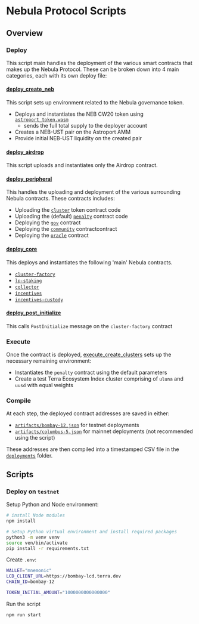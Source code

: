 # Nebula Protocol Scripts

## Overview

### Deploy

This script main handles the deployment of the various smart contracts that makes up the Nebula Protocol. These can be broken down into 4 main categories, each with its own deploy file:

#### [deploy_create_neb](/scripts/deploy/0_deploy_create_neb.ts)

This script sets up environment related to the Nebula governance token.

- Deploys and instantiates the NEB CW20 token using [`astroport_token.wasm`](../artifacts/astro-port_token.wasm)
  - sends the full total supply to the deployer account
- Creates a NEB-UST pair on the Astroport AMM
- Provide initial NEB-UST liquidity on the created pair

#### [deploy_airdrop](/scripts/deploy/1_deploy_airdrop.ts)

This script uploads and instantiates only the Airdrop contract.

#### [deploy_peripheral](/scripts/deploy/2_deploy_peripheral.ts)

This handles the uploading and deployment of the various surrounding Nebula contracts. These contracts includes:

- Uploading the [`cluster`](../contracts/nebula-cluster) token contract code
- Uploading the (default) [`penalty`](../contracts/nebula-penalty) contract code
- Deploying the [`gov`](../contracts/nebula-gov) contract
- Deploying the [`community`](../contracts/nebula-community) contractcontract
- Deploying the [`oracle`](../contracts/nebula-oracle) contract

#### [deploy_core](/scripts/deploy/3_deploy_core.ts)

This deploys and instantiates the following 'main' Nebula contracts.

- [`cluster-factory`](../contracts/nebula-cluster-factory)
- [`lp-staking`](../contracts/nebula-lp-staking)
- [`collector`](../contracts/nebula-collector)
- [`incentives`](../contracts/nebula-incentives)
- [`incentives-custody`](../contracts/nebula-incentives-custody)

#### [deploy_post_initialize](/scripts/deploy/4_deploy_post_initialize.ts)

This calls `PostInitialize` message on the `cluster-factory` contract

### Execute

Once the contract is deployed, [execute_create_clusters](/scripts/execute/1_execute_create_clusters.ts) sets up the necessary remaining environment:

- Instantiates the `penalty` contract using the default parameters
- Create a test Terra Ecosystem Index cluster comprising of `uluna` and `uusd` with equal weights

### Compile

At each step, the deployed contract addresses are saved in either:

- [`artifacts/bombay-12.json`](/artifacts/bombay-12.json) for testnet deployments
- [`artifacts/columbus-5.json`](/artifacts/columbus-5.json) for mainnet deployments (not recommended using the script)

These addresses are then compiled into a timestamped CSV file in the [`deployments`](./deployments) folder.

## Scripts

### Deploy on `testnet`

Setup Python and Node environment:

```bash
# install Node modules
npm install

# Setup Python virtual environment and install required packages
python3 -m venv venv
source ven/bin/activate
pip install -r requirements.txt
```

Create `.env`:

```bash
WALLET="mnemonic"
LCD_CLIENT_URL=https://bombay-lcd.terra.dev
CHAIN_ID=bombay-12

TOKEN_INITIAL_AMOUNT="1000000000000000"
```

Run the script

```bash
npm run start
```
